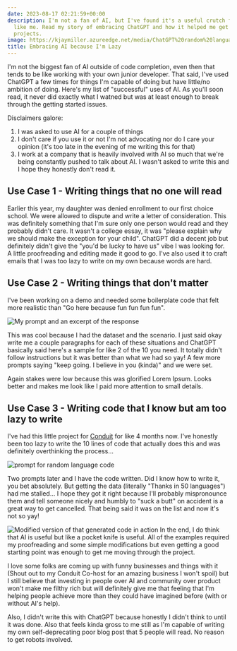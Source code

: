 ```yaml
---
date: 2023-08-17 02:21:59+00:00
description: I'm not a fan of AI, but I've found it's a useful crutch for lazy writers
  like me. Read my story of embracing ChatGPT and how it helped me get started on
  projects.
image: https://kjaymiller.azureedge.net/media/ChatGPT%20random%20language%20code.png
title: Embracing AI because I'm Lazy
---
```


I'm not the biggest fan of AI outside of code completion, even then that tends to be like working with your own junior developer. That said, I've used ChatGPT a few times for things I'm capable of doing but have little/no ambition of doing. Here's my list of "successful" uses of AI. As you'll soon read, it never did exactly what I watned but was at least enough to break through the getting started issues.

Disclaimers galore:

1. I was asked to use AI for a couple of things
2. I don't care if you use it or not I'm not advocating nor do I care your opinion (it's too late in the evening of me writing this for that)
3. I work at a company that is heavily involved with AI so much that we're being constantly pushed to talk about AI. I wasn't asked to write this and I hope they honestly don't read it.

## Use Case 1 - Writing things that no one will read

Earlier this year, my daughter was denied enrollment to our first choice school. We were allowed to dispute and write a letter of consideration. This was definitely something that I'm sure only one person would read and they probably didn't care. It wasn't a college essay, it was "please explain why we should make the exception for your child".  ChatGPT did a decent job but definitely didn't give the "you'd be lucky to have us" vibe I was looking for. A little proofreading and editing made it good to go. I've also used it to craft emails that I was too lazy to write on my own because words are hard.

## Use Case 2 - Writing things that don't matter

I've been working on a demo and needed some boilerplate code that felt more realistic than "Go here because fun fun fun fun".

![My prompt and an excerpt of the response](https://kjaymiller.azureedge.net/media/ChatGPT%20Solar%20System%20.png)

This was cool because I had the dataset and the scenario. I just said okay write me a couple paragraphs for each of these situations and ChatGPT basically said here's a sample for like 2 of the 10 you need. It totally didn't follow instructions but it was better than what we had so yay! A few more prompts saying "keep going. I believe in you (kinda)" and we were set.

Again stakes were low because this was glorified Lorem Ipsum. Looks better and makes me look like I paid more attention to small details.

## Use Case 3 - Writing code that I know but am too lazy to write

I've had this little project for [Conduit](https://relay.fm/conduit) for like 4 months now. I've honestly been too lazy to write the 10 lines of code that actually does this and was definitely overthinking the process...

![prompt for random language code](https://kjaymiller.azureedge.net/media/ChatGPT%20random%20language%20code.png)

Two prompts later and I have the code written. Did I know how to write it, you bet absolutely. But getting the data (literally "Thanks in 50 languages") had me stalled... I hope they got it right because I'll probably mispronounce them and tell someone nicely and humbly to "suck a butt" on accident is a great way to get cancelled. That being said it was on the list and now it's not so yay!

![Modified version of that generated code in action](https://kjaymiller.azureedge.net/media/Random%20Language%20Code%20Example.png)
In the end, I do think that AI is useful but like a pocket knife is useful. All of the examples required my proofreading and some simple modifications but even getting a good starting point was enough to get me moving through the project.

I love some folks are coming up with funny businesses and things with it (Shout out to my Conduit Co-host for an amazing business I won't spoil) but I still believe that investing in people over AI and community over product won't make me filthy rich but will definitely give me that feeling that I'm helping people achieve more than they could have imagined before (with or without AI's help).

Also, I didn't write this with ChatGPT because honestly I didn't think to until it was done. Also that feels kinda gross to me still as I'm capable of writing my own self-deprecating poor blog post that 5 people will read. No reason to get robots involved.
